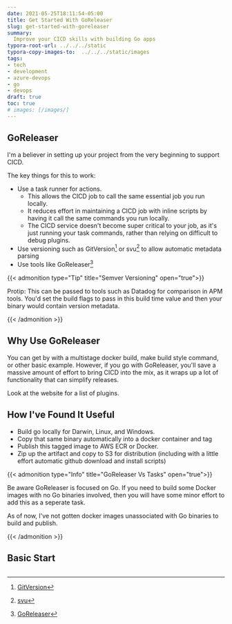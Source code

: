 ```yaml
---
date: 2021-05-25T18:11:54-05:00
title: Get Started With GoReleaser
slug: get-started-with-goreleaser
summary:
  Improve your CICD skills with building Go apps
typora-root-url: ../../../static
typora-copy-images-to:  ../../../static/images
tags:
- tech
- development
- azure-devops
- go
- devops
draft: true
toc: true
# images: [/images/]
---
```


## GoReleaser

I'm a believer in setting up your project from the very beginning to support CICD.

The key things for this to work:

- Use a task runner for actions.
  - This allows the CICD job to call the same essential job you run locally.
  - It reduces effort in maintaining a CICD job with inline scripts by having it call the same commands you run locally.
  - The CICD service doesn't become super critical to your job, as it's just running your task commands, rather than relying on difficult to debug plugins.
- Use versioning such as GitVersion[^gitversion] or svu[^svu] to allow automatic metadata parsing
- Use tools like GoReleaser[^goreleaser]

{{< admonition type="Tip" title="Semver Versioning" open="true">}}

Protip: This can be passed to tools such as Datadog for comparison in APM tools.
You'd set the build flags to pass in this build time value and then your binary would contain version metadata.

{{< /admonition >}}

[^goreleaser]: [GoReleaser](https://goreleaser.com/)
[^gitversion]: [GitVersion](https://github.com/GitTools/GitVersion)
[^svu]: [svu](https://github.com/caarlos0/svu)

## Why Use GoReleaser

You can get by with a multistage docker build, make build style command, or other basic example.
However, if you go with GoReleaser, you'll save a massive amount of effort to bring CICD into the mix, as it wraps up a lot of functionality that can simplify releases.

Look at the website for a list of plugins.

## How I've Found It Useful

- Build go locally for Darwin, Linux, and Windows.
- Copy that same binary automatically into a docker container and tag
- Publish this tagged image to AWS ECR or Docker.
- Zip up the artifact and copy to S3 for distribution (including with a little effort automatic github download and install scripts)

{{< admonition type="Info" title="GoReleaser Vs Tasks" open="true">}}

Be aware GoReleaser is focused on Go.
If you need to build some Docker images with no Go binaries involved, then you will have some minor effort to add this as a seperate task.

As of now, I've not gotten docker images unassociated with Go binaries to build and publish.

{{< /admonition >}}
## Basic Start

```yaml

```
